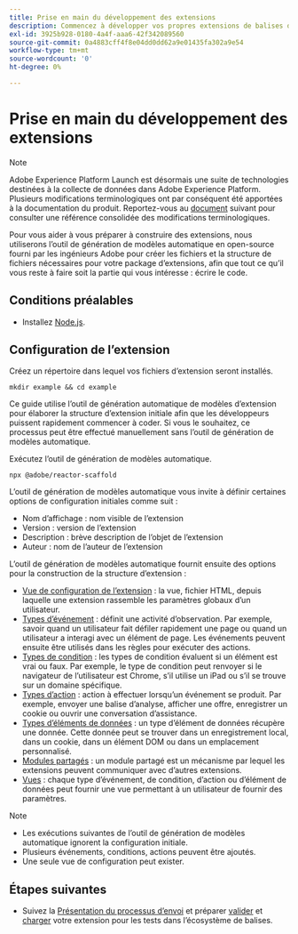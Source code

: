 ```yaml
---
title: Prise en main du développement des extensions
description: Commencez à développer vos propres extensions de balises dans Adobe Experience Platform.
exl-id: 3925b928-0180-4a4f-aaa6-42f342089560
source-git-commit: 0a4883cff4f8e04dd0dd62a9e01435fa302a9e54
workflow-type: tm+mt
source-wordcount: '0'
ht-degree: 0%

---
```


# Prise en main du développement des extensions

>[!NOTE]
>
>Adobe Experience Platform Launch est désormais une suite de technologies destinées à la collecte de données dans Adobe Experience Platform. Plusieurs modifications terminologiques ont par conséquent été apportées à la documentation du produit. Reportez-vous au [document](../term-updates.md) suivant pour consulter une référence consolidée des modifications terminologiques.

Pour vous aider à vous préparer à construire des extensions, nous utiliserons l’outil de génération de modèles automatique en open-source fourni par les ingénieurs Adobe pour créer les fichiers et la structure de fichiers nécessaires pour votre package d’extensions, afin que tout ce qu’il vous reste à faire soit la partie qui vous intéresse : écrire le code.

## Conditions préalables

* Installez [Node.js](https://nodejs.org/fr/download/).

## Configuration de l’extension

Créez un répertoire dans lequel vos fichiers d’extension seront installés.

```shell
mkdir example && cd example
```

Ce guide utilise l’outil de génération automatique de modèles d’extension pour élaborer la structure d’extension initiale afin que les développeurs puissent rapidement commencer à coder. Si vous le souhaitez, ce processus peut être effectué manuellement sans l’outil de génération de modèles automatique.

Exécutez l’outil de génération de modèles automatique.

```shell
npx @adobe/reactor-scaffold
```

L’outil de génération de modèles automatique vous invite à définir certaines options de configuration initiales comme suit :

* Nom d’affichage : nom visible de l’extension
* Version : version de l’extension
* Description : brève description de l’objet de l’extension
* Auteur : nom de l’auteur de l’extension

L’outil de génération de modèles automatique fournit ensuite des options pour la construction de la structure d’extension :

* [Vue de configuration de l’extension](./configuration.md) : la vue, fichier HTML, depuis laquelle une extension rassemble les paramètres globaux d’un utilisateur.
* [Types d’événement](./web/event-types.md) : définit une activité d’observation. Par exemple, savoir quand un utilisateur fait défiler rapidement une page ou quand un utilisateur a interagi avec un élément de page. Les événements peuvent ensuite être utilisés dans les règles pour exécuter des actions.
* [Types de condition](./web/condition-types.md) : les types de condition évaluent si un élément est vrai ou faux. Par exemple, le type de condition peut renvoyer si le navigateur de l’utilisateur est Chrome, s’il utilise un iPad ou s’il se trouve sur un domaine spécifique.
* [Types d’action](./web/action-types.md) : action à effectuer lorsqu’un événement se produit. Par exemple, envoyer une balise d’analyse, afficher une offre, enregistrer un cookie ou ouvrir une conversation d’assistance.
* [Types d’éléments de données](./web/data-element-types.md) : un type d’élément de données récupère une donnée. Cette donnée peut se trouver dans un enregistrement local, dans un cookie, dans un élément DOM ou dans un emplacement personnalisé.
* [Modules partagés](./web/shared.md) : un module partagé est un mécanisme par lequel les extensions peuvent communiquer avec d’autres extensions.
* [Vues](./web/views.md) : chaque type d’événement, de condition, d’action ou d’élément de données peut fournir une vue permettant à un utilisateur de fournir des paramètres.

>[!NOTE]
>
>* Les exécutions suivantes de l’outil de génération de modèles automatique ignorent la configuration initiale.
>* Plusieurs événements, conditions, actions peuvent être ajoutés.
>* Une seule vue de configuration peut exister.


## Étapes suivantes

* Suivez la [Présentation du processus d’envoi](./submit/overview.md) et préparer [valider](./submit/upload-and-test.md#validate) et [charger](./submit/upload-and-test.md#integration) votre extension pour les tests dans l’écosystème de balises.
